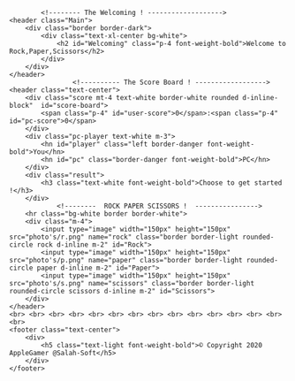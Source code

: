 <!DOCTYPE html>
<html lang="en">
<head>
    <meta charset="UTF-8">
    <meta name="viewport" content="width=device-width, initial-scale=1.0">
    <title>Rock,Paper,Scissors</title>
    <link rel="stylesheet" href="bootstrap-4.5.2-dist/css/bootstrap.css">
    <link rel="stylesheet" href="rps_style.css">
</head>
<body>

            <!-------- The Welcoming ! -------------------> 
    <header class="Main">
        <div class="border border-dark">
            <div class="text-xl-center bg-white">
                <h2 id="Welcoming" class="p-4 font-weight-bold">Welcome to Rock,Paper,Scissors</h2>
            </div>
        </div>    
    </header>
                    <!---------- The Score Board ! ------------------>
    <header class="text-center">  
        <div class="score mt-4 text-white border-white rounded d-inline-block"  id="score-board">
            <span class="p-4" id="user-score">0</span>:<span class="p-4" id="pc-score">0</span>
        </div>
        <div class="pc-player text-white m-3">
            <hn id="player" class="left border-danger font-weight-bold">You</hn> 
            <hn id="pc" class="border-danger font-weight-bold">PC</hn>
        </div>
        <div class="result">
            <h3 class="text-white font-weight-bold">Choose to get started !</h3>
        </div>
                <!--------  ROCK PAPER SCISSORS !  ---------------->
        <hr class="bg-white border border-white"> 
        <div class="m-4">
            <input type="image" width="150px" height="150px" src="photo's/r.png" name="rock" class="border border-light rounded-circle rock d-inline m-2" id="Rock">
            <input type="image" width="150px" height="150px" src="photo's/p.png" name="paper" class="border border-light rounded-circle paper d-inline m-2" id="Paper">
            <input type="image" width="150px" height="150px" src="photo's/s.png" name="scissors" class="border border-light rounded-circle scissors d-inline m-2" id="Scissors">
        </div>
    </header>
    <br> <br> <br> <br> <br> <br> <br> <br> <br> <br> <br> <br> <br> <br> <br> 
    <footer class="text-center">
        <div>     
            <h5 class="text-light font-weight-bold">© Copyright 2020 AppleGamer @Salah-Soft</h5>
        </div>
    </footer>
<script src="java.js"></script>
</body>
</html>